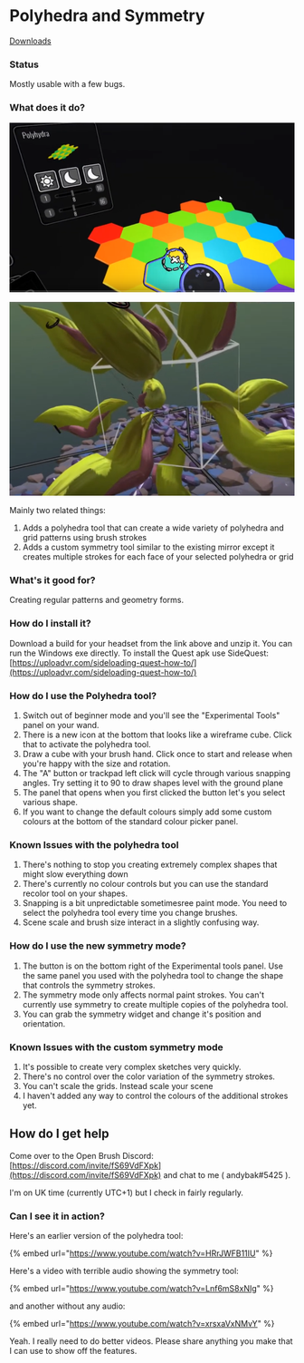 # Polyhedra and Symmetry

[Downloads](downloads.md)

### Status

Mostly usable with a few bugs.

### What does it do?

![Polyhedra Tool](../../.gitbook/assets/polyhedra_tool.png)

![Custom Symmetry](../../.gitbook/assets/custom_symmetry.png)

Mainly two related things:

1. Adds a polyhedra tool that can create a wide variety of polyhedra and grid patterns using brush strokes
2. Adds a custom symmetry tool similar to the existing mirror except it creates multiple strokes for each face of your selected polyhedra or grid

### What's it good for?

Creating regular patterns and geometry forms.

### How do I install it?

Download a build for your headset from the link above and unzip it. You can run the Windows exe directly. To install the Quest apk use SideQuest: [https://uploadvr.com/sideloading-quest-how-to/](https://uploadvr.com/sideloading-quest-how-to/)

### How do I use the Polyhedra tool?

1. Switch out of beginner mode and you'll see the "Experimental Tools" panel on your wand.
2. There is a new icon at the bottom that looks like a wireframe cube. Click that to activate the polyhedra tool. 
3. Draw a cube with your brush hand. Click once to start and release when you're happy with the size and rotation.
4. The "A" button or trackpad left click will cycle through various snapping angles. Try setting it to 90 to draw shapes level with the ground plane
5. The panel that opens when you first clicked the button let's you select various shape.
6. If you want to change the default colours simply add some custom colours at the bottom of the standard colour picker panel.

### Known Issues with the polyhedra tool

1. There's nothing to stop you creating extremely complex shapes that might slow everything down
2. There's currently no colour controls but you can use the standard recolor tool on your shapes.
3. Snapping is a bit unpredictable sometimesree paint mode. You need to select the polyhedra tool every time you change brushes.
4. Scene scale and brush size interact in a slightly confusing way.

### How do I use the new symmetry mode?

1. The button is on the bottom right of the Experimental tools panel. Use the same panel you used with the polyhedra tool to change the shape that controls the symmetry strokes.
2. The symmetry mode only affects normal paint strokes. You can't currently use symmetry to create multiple copies of the polyhedra tool.
3. You can grab the symmetry widget and change it's position and orientation.

### Known Issues with the custom symmetry mode

1. It's possible to create very complex sketches very quickly. 
2. There's no control over the color variation of the symmetry strokes.
3. You can't scale the grids. Instead scale your scene
4. I haven't added any way to control the colours of the additional strokes yet.

## How do I get help

Come over to the Open Brush Discord: [https://discord.com/invite/fS69VdFXpk](https://discord.com/invite/fS69VdFXpk) and chat to me \( andybak\#5425 \).

I'm on UK time \(currently UTC+1\) but I check in fairly regularly.

### Can I see it in action?

Here's an earlier version of the polyhedra tool:

{% embed url="https://www.youtube.com/watch?v=HRrJWFB11IU" %}



Here's a video with terrible audio showing the symmetry tool:

{% embed url="https://www.youtube.com/watch?v=Lnf6mS8xNIg" %}



and another without any audio:

{% embed url="https://www.youtube.com/watch?v=xrsxaVxNMvY" %}



Yeah. I really need to do better videos. Please share anything you make that I can use to show off the features.

